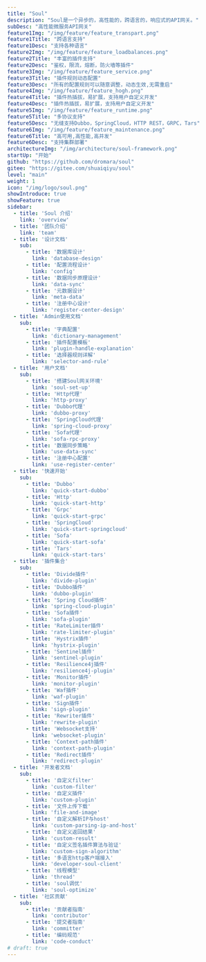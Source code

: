 ```yaml
---
title: "Soul"
description: "Soul是一个异步的，高性能的，跨语言的，响应式的API网关。"
subDesc: "高性能微服务API网关"
feature1Img: "/img/feature/feature_transpart.png"
feature1Title: "跨语言支持"
feature1Desc: "支持各种语言"
feature2Img: "/img/feature/feature_loadbalances.png"
feature2Title: "丰富的插件支持"
feature2Desc: "鉴权，限流，熔断，防火墙等插件"
feature3Img: "/img/feature/feature_service.png"
feature3Title: "插件规则动态配置"
feature3Desc: "所有的配置规则可以随意调整，动态生效,无需重启"
feature4Img: "/img/feature/feature_hogh.png"
feature4Title: "插件热插拔，易扩展，支持用户自定义开发"
feature4Desc: "插件热插拔，易扩展，支持用户自定义开发"
feature5Img: "/img/feature/feature_runtime.png"
feature5Title: "多协议支持"
feature5Desc: "无缝支持Dubbo，SpringCloud，HTTP REST，GRPC，Tars"
feature6Img: "/img/feature/feature_maintenance.png"
feature6Title: "高可用,高性能,高并发"
feature6Desc: "支持集群部署"
architectureImg: "/img/architecture/soul-framework.png"
startUp: "开始"
github: "https://github.com/dromara/soul"
gitee: "https://gitee.com/shuaiqiyu/soul"
level: "main"
weight: 1
icon: "/img/logo/soul.png"
showIntroduce: true
showFeature: true
sidebar:
  - title: 'Soul 介绍'  	
    link: 'overview'
  - title: '团队介绍'  	
    link: 'team'
  - title: '设计文档'  	
    sub:
      - title: '数据库设计'  	
        link: 'database-design'
      - title: '配置流程设计'  	
        link: 'config'
      - title: '数据同步原理设计'  	
        link: 'data-sync'
      - title: '元数据设计'  	
        link: 'meta-data'
      - title: '注册中心设计'
        link: 'register-center-design'
  - title: 'Admin使用文档'  	
    sub:
      - title: '字典配置'  	
        link: 'dictionary-management'
      - title: '插件配置模板'  	
        link: 'plugin-handle-explanation'
      - title: '选择器规则详解'  	
        link: 'selector-and-rule'
  - title: '用户文档'  	
    sub:
      - title: '搭建Soul网关环境'  	
        link: 'soul-set-up'
      - title: 'Http代理'  	
        link: 'http-proxy'
      - title: 'Dubbo代理'  	
        link: 'dubbo-proxy'
      - title: 'SpringCloud代理'  	
        link: 'spring-cloud-proxy'
      - title: 'Sofa代理'  	
        link: 'sofa-rpc-proxy' 
      - title: '数据同步策略'  	
        link: 'use-data-sync'
      - title: '注册中心配置'  	
        link: 'use-register-center'
  - title: '快速开始'  	
    sub:
      - title: 'Dubbo'  	
        link: 'quick-start-dubbo'
      - title: 'Http'  	
        link: 'quick-start-http'
      - title: 'Grpc'  	
        link: 'quick-start-grpc'
      - title: 'SpringCloud'  	
        link: 'quick-start-springcloud'
      - title: 'Sofa'  	
        link: 'quick-start-sofa' 
      - title: 'Tars'  	
        link: 'quick-start-tars'
  - title: '插件集合'  	
    sub:
      - title: 'Divide插件'  	
        link: 'divide-plugin'
      - title: 'Dubbo插件'  	
        link: 'dubbo-plugin'
      - title: 'Spring Cloud插件'  	
        link: 'spring-cloud-plugin'
      - title: 'Sofa插件'  	
        link: 'sofa-plugin'
      - title: 'RateLimiter插件'  	
        link: 'rate-limiter-plugin'
      - title: 'Hystrix插件'  	
        link: 'hystrix-plugin'
      - title: 'Sentinel插件'  	
        link: 'sentinel-plugin'
      - title: 'Resilience4j插件'  	
        link: 'resilience4j-plugin'
      - title: 'Monitor插件'  	
        link: 'monitor-plugin'
      - title: 'Waf插件'  	
        link: 'waf-plugin'
      - title: 'Sign插件'  	
        link: 'sign-plugin'
      - title: 'Rewriter插件'  	
        link: 'rewrite-plugin'
      - title: 'Websocket支持'  	
        link: 'websocket-plugin'
      - title: 'Context-path插件'  	
        link: 'context-path-plugin'
      - title: 'Redirect插件'  	
        link: 'redirect-plugin'
  - title: '开发者文档'  	
    sub:
      - title: '自定义filter'  	
        link: 'custom-filter'
      - title: '自定义插件'  	
        link: 'custom-plugin'
      - title: '文件上传下载'  	
        link: 'file-and-image'
      - title: '自定义解析IP与host'  	
        link: 'custom-parsing-ip-and-host'
      - title: '自定义返回结果'  	
        link: 'custom-result'
      - title: '自定义签名插件算法与验证'  	
        link: 'custom-sign-algorithm'
      - title: '多语言http客户端接入'  	
        link: 'developer-soul-client'
      - title: '线程模型'  	
        link: 'thread'
      - title: 'soul调优'  	
        link: 'soul-optimize'
  - title: '社区贡献'  	
    sub:
      - title: '贡献者指南'  	
        link: 'contributor'
      - title: '提交者指南'  	
        link: 'committer'
      - title: '编码规范'  	
        link: 'code-conduct'
# draft: true
---
```


